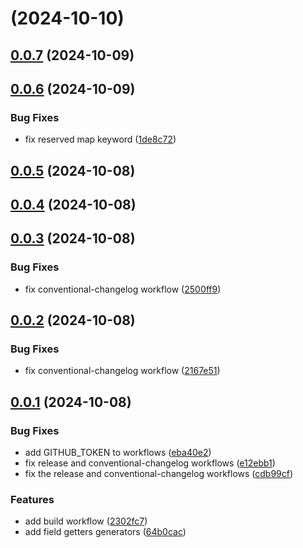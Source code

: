 # [](https://github.com/alis-exchange/protoc-gen-fieldgetters/compare/v0.0.9...v) (2024-10-10)



## [0.0.7](https://github.com/alis-exchange/protoc-gen-fieldgetters/compare/v0.0.6...v0.0.7) (2024-10-09)



## [0.0.6](https://github.com/alis-exchange/protoc-gen-fieldgetters/compare/v0.0.5...v0.0.6) (2024-10-09)


### Bug Fixes

* fix reserved map keyword ([1de8c72](https://github.com/alis-exchange/protoc-gen-fieldgetters/commit/1de8c725298d996fb1fccf91c7be9f180824169b))



## [0.0.5](https://github.com/alis-exchange/protoc-gen-fieldgetters/compare/v0.0.4...v0.0.5) (2024-10-08)



## [0.0.4](https://github.com/alis-exchange/protoc-gen-fieldgetters/compare/v0.0.3...v0.0.4) (2024-10-08)



## [0.0.3](https://github.com/alis-exchange/protoc-gen-fieldgetters/compare/v0.0.2...v0.0.3) (2024-10-08)


### Bug Fixes

* fix conventional-changelog workflow ([2500ff9](https://github.com/alis-exchange/protoc-gen-fieldgetters/commit/2500ff9bb0eb39297f7576f3e445aaed1e2c8c3c))



## [0.0.2](https://github.com/alis-exchange/protoc-gen-fieldgetters/compare/v0.0.1...v0.0.2) (2024-10-08)


### Bug Fixes

* fix conventional-changelog workflow ([2167e51](https://github.com/alis-exchange/protoc-gen-fieldgetters/commit/2167e5102acfa62110e182af74091c1c8c9f56c4))



## [0.0.1](https://github.com/alis-exchange/protoc-gen-fieldgetters/compare/64b0cac0b3a389ccf49fd909c1f54a2ec0c192ac...v0.0.1) (2024-10-08)


### Bug Fixes

* add GITHUB_TOKEN to workflows ([eba40e2](https://github.com/alis-exchange/protoc-gen-fieldgetters/commit/eba40e2ff33ad01ff06dc5beaec271ad998c21d8))
* fix release and conventional-changelog workflows ([e12ebb1](https://github.com/alis-exchange/protoc-gen-fieldgetters/commit/e12ebb1ba80ac3c9c84cc59071423dea138b7be1))
* fix the release and conventional-changelog workflows ([cdb99cf](https://github.com/alis-exchange/protoc-gen-fieldgetters/commit/cdb99cf92212dd0bfa049f5ecfc472433e0188d8))


### Features

* add build workflow ([2302fc7](https://github.com/alis-exchange/protoc-gen-fieldgetters/commit/2302fc7e6013a665cc332476ad9b32b400e615aa))
* add field getters generators ([64b0cac](https://github.com/alis-exchange/protoc-gen-fieldgetters/commit/64b0cac0b3a389ccf49fd909c1f54a2ec0c192ac))



